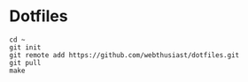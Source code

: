 Dotfiles
========

	cd ~
	git init
	git remote add https://github.com/webthusiast/dotfiles.git
	git pull
	make
